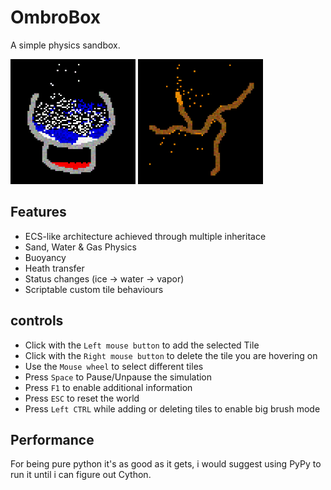 # OmbroBox
A simple physics sandbox.

<div>
  <img src="https://github.com/SudoOmbro/OmbroBox/blob/main/screenshots/img1.png" style=" width:200px ; height:200px"  >
  <img src="https://github.com/SudoOmbro/OmbroBox/blob/main/screenshots/img2.png" style=" width:200px ; height:200px"  >
</div>

## Features

- ECS-like architecture achieved through multiple inheritace
- Sand, Water & Gas Physics
- Buoyancy
- Heath transfer
- Status changes (ice -> water -> vapor)
- Scriptable custom tile behaviours

## controls
- Click with the `Left mouse button` to add the selected Tile
- Click with the `Right mouse button` to delete the tile you are hovering on
- Use the `Mouse wheel` to select different tiles
- Press `Space` to Pause/Unpause the simulation
- Press `F1` to enable additional information
- Press `ESC` to reset the world
- Press `Left CTRL` while adding or deleting tiles to enable big brush mode

## Performance
For being pure python it's as good as it gets, i would suggest using PyPy to run it until i can figure out Cython.
